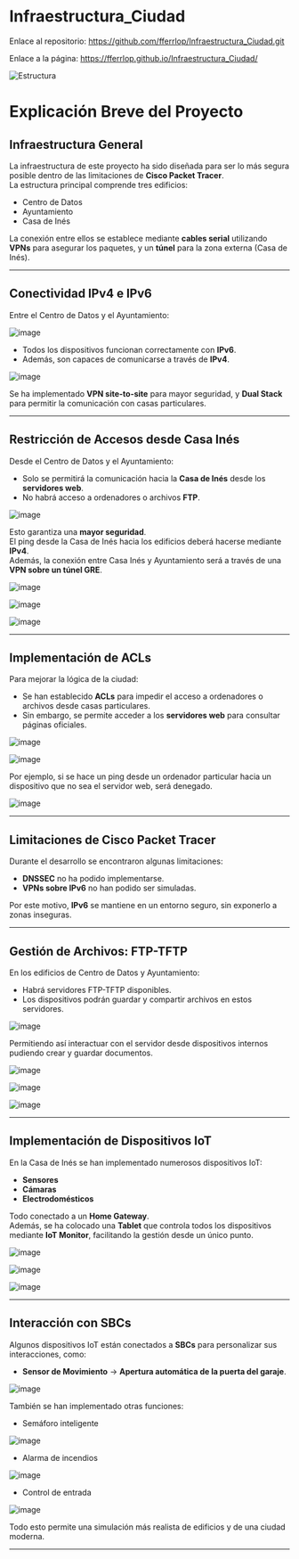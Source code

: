 # Infraestructura_Ciudad

Enlace al repositorio: https://github.com/fferrlop/Infraestructura_Ciudad.git

Enlace a la página: https://fferrlop.github.io/Infraestructura_Ciudad/


![Estructura](https://github.com/user-attachments/assets/97087448-d739-4d52-9be9-c90b23118931)

# Explicación Breve del Proyecto

## Infraestructura General

La infraestructura de este proyecto ha sido diseñada para ser lo más segura posible dentro de las limitaciones de **Cisco Packet Tracer**.  
La estructura principal comprende tres edificios:

- Centro de Datos
- Ayuntamiento
- Casa de Inés

La conexión entre ellos se establece mediante **cables serial** utilizando **VPNs** para asegurar los paquetes, y un **túnel** para la zona externa (Casa de Inés).

---

## Conectividad IPv4 e IPv6

Entre el Centro de Datos y el Ayuntamiento:

![image](https://github.com/user-attachments/assets/e49ceeb9-5e6a-4da7-bc32-747055f64fcb)


- Todos los dispositivos funcionan correctamente con **IPv6**.
- Además, son capaces de comunicarse a través de **IPv4**.

![image](https://github.com/user-attachments/assets/48141252-165d-4bb8-bdee-fbd2a58cb0c0)


Se ha implementado **VPN site-to-site** para mayor seguridad, y **Dual Stack** para permitir la comunicación con casas particulares.

---

## Restricción de Accesos desde Casa Inés

Desde el Centro de Datos y el Ayuntamiento:

- Solo se permitirá la comunicación hacia la **Casa de Inés** desde los **servidores web**.
- No habrá acceso a ordenadores o archivos **FTP**.

![image](https://github.com/user-attachments/assets/a1c1a0d3-8296-4406-90a4-26da3036a316)


Esto garantiza una **mayor seguridad**.  
El ping desde la Casa de Inés hacia los edificios deberá hacerse mediante **IPv4**.  
Además, la conexión entre Casa Inés y Ayuntamiento será a través de una **VPN sobre un túnel GRE**.

![image](https://github.com/user-attachments/assets/00e8ee05-bdff-46fc-8c3c-ea88fdeefef4)

![image](https://github.com/user-attachments/assets/1095e5f1-94fa-4924-a080-f52814090e1e)

![image](https://github.com/user-attachments/assets/25b80455-e4f8-4f8d-be24-f35003d092ed)

---

## Implementación de ACLs

Para mejorar la lógica de la ciudad:

- Se han establecido **ACLs** para impedir el acceso a ordenadores o archivos desde casas particulares.
- Sin embargo, se permite acceder a los **servidores web** para consultar páginas oficiales.

![image](https://github.com/user-attachments/assets/07903415-f8bb-4c2b-98cb-ffa045ed9be9)

![image](https://github.com/user-attachments/assets/841288ae-fd49-4675-97ce-7628ca9ea31a)


Por ejemplo, si se hace un ping desde un ordenador particular hacia un dispositivo que no sea el servidor web, será denegado.

![image](https://github.com/user-attachments/assets/e2169ff9-8fd0-453d-ab5b-063054cae25a)


---

## Limitaciones de Cisco Packet Tracer

Durante el desarrollo se encontraron algunas limitaciones:

- **DNSSEC** no ha podido implementarse.
- **VPNs sobre IPv6** no han podido ser simuladas.

Por este motivo, **IPv6** se mantiene en un entorno seguro, sin exponerlo a zonas inseguras.

---

## Gestión de Archivos: FTP-TFTP

En los edificios de Centro de Datos y Ayuntamiento:

- Habrá servidores FTP-TFTP disponibles.
- Los dispositivos podrán guardar y compartir archivos en estos servidores.

![image](https://github.com/user-attachments/assets/eae5c38f-5789-44f7-bfb6-3a0f9c02b4cf)

Permitiendo así interactuar con el servidor desde dispositivos internos pudiendo crear y guardar documentos.

![image](https://github.com/user-attachments/assets/0ba16fc7-f1f8-4a24-8bf6-be6aea0b936a)

![image](https://github.com/user-attachments/assets/04ed2c94-c321-46d4-9490-4b0a17530b8f)

![image](https://github.com/user-attachments/assets/a1aba8a3-d296-4438-9187-ff68210949d6)

---

## Implementación de Dispositivos IoT

En la Casa de Inés se han implementado numerosos dispositivos IoT:

- **Sensores**
- **Cámaras**
- **Electrodomésticos**

Todo conectado a un **Home Gateway**.  
Además, se ha colocado una **Tablet** que controla todos los dispositivos mediante **IoT Monitor**, facilitando la gestión desde un único punto.

![image](https://github.com/user-attachments/assets/b48c670c-9a1b-4232-805c-6a003e83a8e4)

![image](https://github.com/user-attachments/assets/36fa9d97-c181-4e60-bb61-d764b9817fab)

![image](https://github.com/user-attachments/assets/477edeb9-82ee-422d-8f2d-79feac71e205)

---

## Interacción con SBCs

Algunos dispositivos IoT están conectados a **SBCs** para personalizar sus interacciones, como:

- **Sensor de Movimiento** → **Apertura automática de la puerta del garaje**.

![image](https://github.com/user-attachments/assets/42182889-714b-4ca7-a832-940e7ec1c5a0)


También se han implementado otras funciones:

- Semáforo inteligente

![image](https://github.com/user-attachments/assets/3054f230-0f26-4aeb-9765-fa19354f2f30)

- Alarma de incendios

![image](https://github.com/user-attachments/assets/538756aa-6387-4209-8089-a0e10d9b9ccf)

- Control de entrada

![image](https://github.com/user-attachments/assets/e56c022f-b673-439b-932f-a80728e37615)


Todo esto permite una simulación más realista de edificios y de una ciudad moderna.


---

